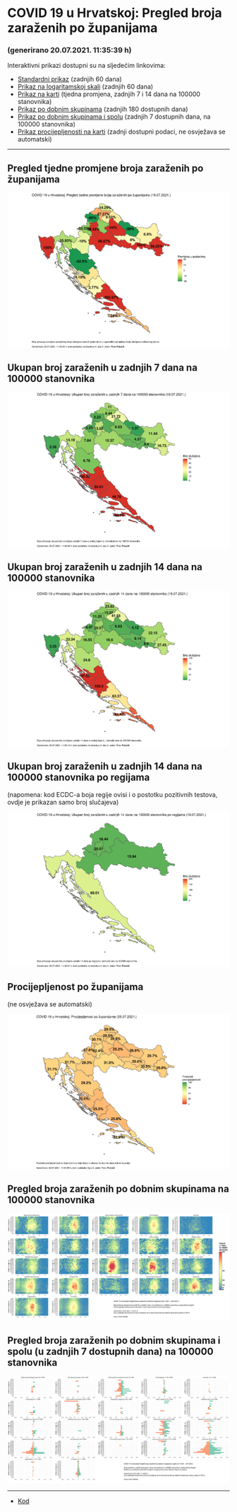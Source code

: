 # COVID 19 u Hrvatskoj: Pregled broja zaraženih po županijama

### (generirano 20.07.2021. 11:35:39 h)

Interaktivni prikazi dostupni su na sljedećim linkovima:

- [Standardni prikaz](html/index.html) (zadnjih 60 dana)
- [Prikaz na logaritamskoj skali](html/index_log.html) (zadnjih 60 dana)
- [Prikaz na karti](html/index_map.html) (tjedna promjena, zadnjih 7 i 14 dana na 100000 stanovnika)
- [Prikaz po dobnim skupinama](html/index_per_age.html) (zadnjih 180 dostupnih dana)
- [Prikaz po dobnim skupinama i spolu](html/index_pyramid.html) (zadnjih 7 dostupnih dana, na 100000 stanovnika)
- [Prikaz procijepljenosti na karti](html/index_vaccination.html) (zadnji dostupni podaci, ne osvježava se automatski)

-----

## Pregled tjedne promjene broja zaraženih po županijama

![](img/2021_07_19_map.png)

## Ukupan broj zaraženih u zadnjih 7 dana na 100000 stanovnika

![](img/2021_07_19_map_7_day_per_100k.png)

## Ukupan broj zaraženih u zadnjih 14 dana na 100000 stanovnika

![](img/2021_07_19_map_14_day_per_100k.png)

## Ukupan broj zaraženih u zadnjih 14 dana na 100000 stanovnika po regijama

(napomena: kod ECDC-a boja regije ovisi i o postotku pozitivnih testova, ovdje je prikazan samo broj slučajeva)

![](img/2021_07_19_map_14_day_per_100k_region.png)

## Procijepljenost po županijama

(ne osvježava se automatski)

![](img/2021_07_19_vaccination.png)

## Pregled broja zaraženih po dobnim skupinama na 100000 stanovnika

![](img/2021_07_19_per_age_group.png)

## Pregled broja zaraženih po dobnim skupinama i spolu (u zadnjih 7 dostupnih dana) na 100000 stanovnika

![](img/2021_07_19_pyramid.png)

-----

- [Kod](https://github.com/ppalasek/covid_plots_croatia)

